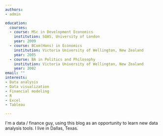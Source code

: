 ```yaml
---
authors:
- admin

education:
  courses:
  - course: MSc in Development Economics
    institution: SOAS, University of London
    year: 2009
  - course: BCom(Hons) in Economics
    institution: Victoria University of Wellington, New Zealand
    year: 2005
  - course: BA in Politics and Philosophy
    institution: Victoria University of Wellington, New Zealand
    year: 2002
email: ""
interests:
- Data analysis
- Data visualization
- Financial modeling
- R
- Excel
- Tableau

---
```


I'm a data / finance guy, using this blog as an opportunity to learn new data analysis tools. I live in Dallas, Texas. 
